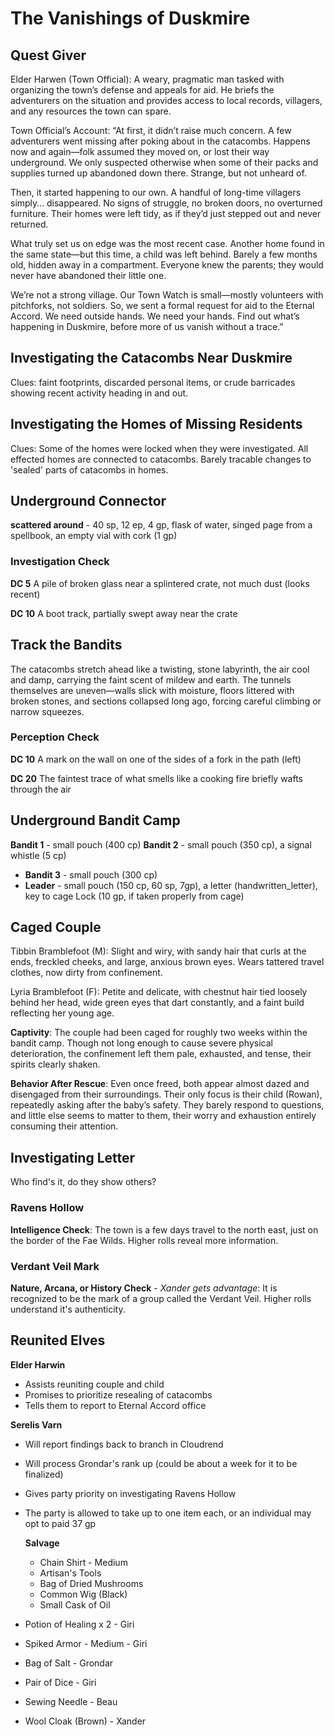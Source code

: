 # The Vanishings of Duskmire

## Quest Giver

Elder Harwen (Town Official): A weary, pragmatic man tasked with organizing the town’s defense and appeals for aid. He briefs the adventurers on the situation and provides access to local records, villagers, and any resources the town can spare.

Town Official’s Account:
“At first, it didn’t raise much concern. A few adventurers went missing after poking about in the catacombs. Happens now and again—folk assumed they moved on, or lost their way underground. We only suspected otherwise when some of their packs and supplies turned up abandoned down there. Strange, but not unheard of.

Then, it started happening to our own. A handful of long-time villagers simply… disappeared. No signs of struggle, no broken doors, no overturned furniture. Their homes were left tidy, as if they’d just stepped out and never returned.

What truly set us on edge was the most recent case. Another home found in the same state—but this time, a child was left behind. Barely a few months old, hidden away in a compartment. Everyone knew the parents; they would never have abandoned their little one.

We’re not a strong village. Our Town Watch is small—mostly volunteers with pitchforks, not soldiers. So, we sent a formal request for aid to the Eternal Accord. We need outside hands. We need your hands. Find out what’s happening in Duskmire, before more of us vanish without a trace.”


## Investigating the Catacombs Near Duskmire

Clues: faint footprints, discarded personal items, or crude barricades showing recent activity heading in and out.

## Investigating the Homes of Missing Residents

Clues: Some of the homes were locked when they were investigated. All effected homes are connected to catacombs. Barely tracable changes to 'sealed' parts of catacombs in homes.

## Underground Connector

**scattered around** - 40 sp, 12 ep, 4 gp, flask of water, singed page from a spellbook, an empty vial with cork (1 gp)

### Investigation Check

**DC 5**
A pile of broken glass near a splintered crate, not much dust (looks recent)

**DC 10**
A boot track, partially swept away near the crate

## Track the Bandits

The catacombs stretch ahead like a twisting, stone labyrinth, the air cool and damp, carrying the faint scent of mildew and earth. The tunnels themselves are uneven—walls slick with moisture, floors littered with broken stones, and sections collapsed long ago, forcing careful climbing or narrow squeezes.

### Perception Check

**DC 10**
A mark on the wall on one of the sides of a fork in the path (left)

**DC 20**
The faintest trace of what smells like a cooking fire briefly wafts through the air

## Underground Bandit Camp

**Bandit 1** - small pouch (400 cp)
**Bandit 2** - small pouch (350 cp), a signal whistle (5 cp)
- **Bandit 3** - small pouch (300 cp)
- **Leader** - small pouch (150 cp, 60 sp, 7gp), a letter (handwritten_letter), key to cage
Lock (10 gp, if taken properly from cage)

## Caged Couple

Tibbin Bramblefoot (M): Slight and wiry, with sandy hair that curls at the ends, freckled cheeks, and large, anxious brown eyes. Wears tattered travel clothes, now dirty from confinement.

Lyria Bramblefoot (F): Petite and delicate, with chestnut hair tied loosely behind her head, wide green eyes that dart constantly, and a faint build reflecting her young age.

<!-- Child Rowan was hidden in a cupboard -->

**Captivity**:
The couple had been caged for roughly two weeks within the bandit camp. Though not long enough to cause severe physical deterioration, the confinement left them pale, exhausted, and tense, their spirits clearly shaken.

**Behavior After Rescue**:
Even once freed, both appear almost dazed and disengaged from their surroundings. Their only focus is their child (Rowan), repeatedly asking after the baby’s safety. They barely respond to questions, and little else seems to matter to them, their worry and exhaustion entirely consuming their attention.

## Investigating Letter

Who find's it, do they show others?

### Ravens Hollow

**Intelligence Check**: The town is a few days travel to the north east, just on the border of the Fae Wilds.  Higher rolls reveal more information.

### Verdant Veil Mark

**Nature, Arcana, or History Check** - *Xander gets advantage*: It is recognized to be the mark of a group called the Verdant Veil.  Higher rolls understand it's authenticity.

## Reunited Elves

**Elder Harwin**

- Assists reuniting couple and child
- Promises to prioritize resealing of catacombs
- Tells them to report to Eternal Accord office

**Serelis Varn**

- Will report findings back to branch in Cloudrend
- Will process Grondar's rank up (could be about a week for it to be finalized)
- Gives party priority on investigating Ravens Hollow
- The party is allowed to take up to one item each, or an individual may opt to paid 37 gp

    **Salvage**	

    - Chain Shirt - Medium
    - Artisan's Tools
    - Bag of Dried Mushrooms
    - Common Wig (Black)
    - Small Cask of Oil
- Potion of Healing x 2 - Giri
- Spiked Armor - Medium - Giri
- Bag of Salt - Grondar
- Pair of Dice - Giri
- Sewing Needle - Beau
- Wool Cloak (Brown) - Xander